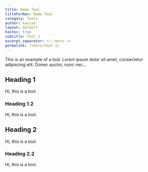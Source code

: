 ```yaml
---
title: Demo Tool
titleForNav: Demo Tool
category: Tools
author: kavish
layout: default
hastoc: true
subtitle: Tool 1
excerpt_separator: <!--more-->
permalink: /tools/tool-1/
---
```


This is an example of a tool.
Lorem ipsum dolor sit amet, consectetur adipiscing elit. Donec auctor, nunc nec...

<!--more-->

## Heading 1
Hi, this is a tool.
### Heading 1.2
Hi, this is a tool.
## Heading 2
Hi, this is a tool.
### Heading 2.2
Hi, this is a tool.